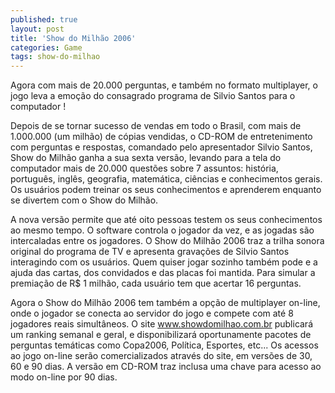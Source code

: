 ```yaml
---
published: true
layout: post
title: 'Show do Milhão 2006'
categories: Game
tags: show-do-milhao
---
```

Agora com mais de 20.000 perguntas, e também no formato multiplayer, o jogo leva a emoção do consagrado programa de Silvio Santos para o computador !

Depois de se tornar sucesso de vendas em todo o Brasil, com mais de 1.000.000 (um milhão) de cópias vendidas, o CD-ROM de entretenimento com perguntas e respostas, comandado pelo apresentador Silvio Santos, Show do Milhão ganha a sua sexta versão, levando para a tela do computador mais de 20.000 questões sobre 7 assuntos: história, português, inglês, geografia, matemática, ciências e conhecimentos gerais. Os usuários podem treinar os seus conhecimentos e aprenderem enquanto se divertem com o Show do Milhão.







A nova versão permite que até oito pessoas testem os seus conhecimentos ao mesmo tempo. O software controla o jogador da vez, e as jogadas são intercaladas entre os jogadores. O Show do Milhão 2006 traz a trilha sonora original do programa de TV e apresenta gravações de Silvio Santos interagindo com os usuários. Quem quiser jogar sozinho também pode e a ajuda das cartas, dos convidados e das placas foi mantida. Para simular a premiação de R$ 1 milhão, cada usuário tem que acertar 16 perguntas.

Agora o Show do Milhão 2006 tem também a opção de multiplayer on-line, onde o jogador se conecta ao servidor do jogo e compete com até 8 jogadores reais simultâneos. O site www.showdomilhao.com.br publicará um ranking semanal e geral, e disponibilizará oportunamente pacotes de perguntas temáticas como Copa2006, Política, Esportes, etc...
Os acessos ao jogo on-line serão comercializados através do site, em versões de 30, 60 e 90 dias.
A versão em CD-ROM traz inclusa uma chave para acesso ao modo on-line por 90 dias.





